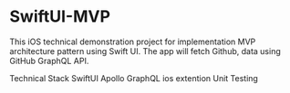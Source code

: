 # SwiftUI-MVP
This iOS technical demonstration project for implementation MVP architecture pattern using Swift UI.
The app will fetch Github, data using GitHub GraphQL API.

Technical Stack
SwiftUI
Apollo GraphQL ios extention 
Unit Testing 
